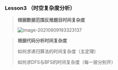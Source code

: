 ### Lesson3 （时空复杂度分析）

> **根据数据范围反推题目时间复杂度**
>
> ![image-20210909193323137](C:\Users\JeffCheng\AppData\Roaming\Typora\typora-user-images\image-20210909193323137.png)



> **根据代码分析时间复杂度**
>
> 如何求递归算法的时间复杂度（主定理）
>
> 如何求DFS与BFS的时间复杂度（每一层分别开）
>
> 